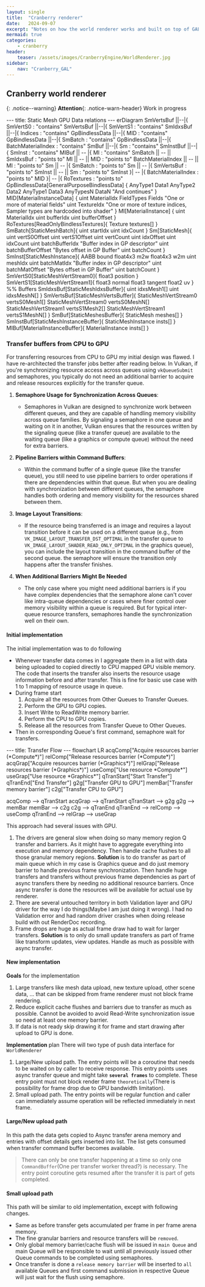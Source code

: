 ```yaml
---
layout: single
title:  "Cranberry renderer"
date:   2024-09-07
excerpt: "Notes on how the world renderer works and built on top of GAL"
mermaid: true
categories: 
    - cranberry
header:
    teaser: /assets/images/CranberryEngine/WorldRenderer.jpg 
sidebar:
    nav: "Cranberry_GAL"
---
```


## Cranberry world renderer

{: .notice--warning}
**Attention**{: .notice-warn-header} Work in progress

<div class="mermaid">
---
title: Static Mesh GPU Data relations
---
erDiagram
    SmVertsBuf ||--|{ SmVertS0 : "contains"
    SmVertsBuf ||--|{ SmVertS1 : "contains"
    SmIdxsBuf ||--|{ Indices : "contains"
    GpBindlessData ||--|{ MID : "contains"
    GpBindlessData ||--|{ SmBatch : "contains"
    GpBindlessData ||--|{ BatchMaterialIndex : "contains"
    SmBuf ||--|{ Sm : "contains"
    SmInstBuf ||--|{ SmInst : "contains"
    MIBuf || -- |{ MI : "contains"
    SmBatch || -- || SmIdxsBuf : "points to"
    MI || -- || MID : "points to"
    BatchMaterialIndex || -- || MI : "points to"
    Sm || -- |{ SmBatch : "points to"
    Sm || -- |{ SmVertsBuf : "points to"
    SmInst || -- || Sm : "points to"
    SmInst }| -- |{ BatchMaterialIndex : "points to"
    MID }| -- |{ RoTextures : "points to"
    GpBindlessData[GeneralPurposeBindlessData] {
        AnyType1 Data1
        AnyType2 Data2
        AnyType1 Data3
        AnyTypesN DataN "And continues"
    }
    MID[MaterialInstanceData] {
        uint MaterialIdx
        FieldTypes Fields "One or more of material fields"
        uint TextureIdx "One or more of texture indices, Sampler types are hardcoded into shader"
    }
    MI[MaterialInstance] {
        uint MaterialIdx
        uint bufferIdx
        uint bufferOffset
    }
    RoTextures[ReadOnlyBindlessTextures]{
        Texture textures[]
    }
    SmBatch[StaticMeshBatch]{
        uint startIdx
        uint idxCount
    }
    Sm[StaticMesh]{
        uint vertS0Offset
        uint vertS1Offset
        uint vertCount
        uint idxOffset
        uint idxCount
        uint batchBufferIdx "Buffer index in GP descriptor"
        uint batchBufferOffset "Bytes offset in GP Buffer"
        uint batchCount
    }
    SmInst[StaticMeshInstance]{
        AABB bound
        float4x3 m2w
        float4x3 w2m
        uint meshIdx
        uint batchMatIdx "Buffer index in GP descriptor"
        uint batchMatOffset "Bytes offset in GP Buffer"
        uint batchCount
    }
    SmVertS0[StaticMeshVertStream0]{
        float3 position
    }
    SmVertS1[StaticMeshVertStream1]{
        float3 normal
        float3 tangent
        float2 uv
    }
    %% Buffers
    SmIdxsBuf[StaticMeshIdxsBuffer]{
        uint idxsMesh1[]
        uint idxsMeshN[]
    }
    SmVertsBuf[StaticMeshVertsBuffer]{
        StaticMeshVertStream0 vertsS0Mesh1[]
        StaticMeshVertStream0 vertsS0MeshN[]
        StaticMeshVertStream1 vertsS1Mesh2[]
        StaticMeshVertStream1 vertsS1MeshN[]
    }
    SmBuf[StaticMeshesBuffer]{
        StaticMesh meshes[]
    }
    SmInstBuf[StaticMeshInstanceBuffer]{
        StaticMeshInstance insts[]
    }
    MIBuf[MaterialInstanceBuffer]{
        MaterialInstance insts[]
    }
</div>

### Transfer buffers from CPU to GPU

For transferring resources from CPU to GPU my initial design was flawed. I have re-architected the transfer jobs better after reading below.
In Vulkan, if you're synchronizing resource access across queues using `vkQueueSubmit` and semaphores, you typically do not need an additional barrier to acquire and release resources explicitly for the transfer queue.

1. **Semaphore Usage for Synchronization Across Queues**:

    - Semaphores in Vulkan are designed to synchronize work between different queues, and they are capable of handling memory visibility across queue families.
    By signaling a semaphore in one queue and waiting on it in another,
    Vulkan ensures that the resources written by the signaling queue (like a transfer queue) are available to the waiting queue (like a graphics or compute queue) without the need for extra barriers.

2. **Pipeline Barriers within Command Buffers**:

    - Within the command buffer of a single queue (like the transfer queue),
    you still need to use pipeline barriers to order operations if there are dependencies within that queue. But when you are dealing with synchronization between different queues,
    the semaphore handles both ordering and memory visibility for the resources shared between them.

3. **Image Layout Transitions**:

    - If the resource being transferred is an image and requires a layout transition before it can be used on a different queue (e.g., from `VK_IMAGE_LAYOUT_TRANSFER_DST_OPTIMAL` in the transfer queue to `VK_IMAGE_LAYOUT_SHADER_READ_ONLY_OPTIMAL` in the graphics queue),
    you can include the layout transition in the command buffer of the second queue.
    the semaphore will ensure the transition only happens after the transfer finishes.

4. **When Additional Barriers Might Be Needed**

    - The only case where you might need additional barriers is if you have complex dependencies that the semaphore alone can't cover like intra-queue dependencies or cases where finer control over memory visibility within a queue is required.
    But for typical inter-queue resource transfers, semaphores handle the synchronization well on their own.

#### Initial implementation

The initial implementation was to do following

- Whenever transfer data comes in I aggregate them in a list with data being uploaded to copied directly to CPU mapped GPU visible memory.
The code that inserts the transfer also inserts the resource usage information before and after transfer.
This is fine for basic use case with 1 to 1 mapping of resource usage in queue.
- During frame start
    1. Acquire all the resources from Other Queues to Transfer Queues.
    2. Perform the GPU to GPU copies.
    3. Insert Write to ReadWrite memory barrier.
    4. Perform the CPU to GPU copies.
    5. Release all the resources from Transfer Queue to Other Queues.
- Then in corresponding Queue's first command, semaphore wait for transfers.

<div class="mermaid">
---
title: Transfer Flow
---
flowchart LR
acqComp["Acquire resources barrier
(*Compute*)"]
relComp["Release resources barrier
(*Compute*)"]
acqGrap["Acquire resources barrier
(*Graphics*)"]
relGrap["Release resources barrier
(*Graphics*)"]
useComp["Use resource *Compute*"]
useGrap["Use resource *Graphics*"]
qTranStart["Start Transfer"]
qTranEnd["End Transfer"]
g2g["Transfer GPU to GPU"]
memBar["Transfer memory barrier"]
c2g["Transfer CPU to GPU"]

acqComp --> qTranStart
acqGrap --> qTranStart
qTranStart --> g2g
g2g --> memBar
memBar --> c2g
c2g --> qTranEnd
qTranEnd --> relComp --> useComp
qTranEnd --> relGrap --> useGrap

</div>

This approach had several issues with GPU.

1. The drivers are general slow when doing so many memory region Q transfer and barriers. As it might have to aggregate everything into execution and memory dependency.
Then handle cache flushes to all those granular memory regions.
    **Solution** is to do transfer as part of main queue which in my case is Graphics queue and do just memory barrier to handle previous frame synchronization.
    Then handle huge transfers and transfers without previous frame dependencies as part of async transfers there by needing no additional resource barriers.
    Once async transfer is done the resources will be available for actual use by renderer.
2. There are several untouched territory in both Validation layer and GPU driver for the way I do things(Maybe I am just doing it wrong).
I had no Validation error and had random driver crashes when doing release build with out RenderDoc recording.
3. Frame drops are huge as actual frame draw had to wait for larger transfers.
    **Solution** is to only do small update transfers as part of frame like transform updates, view updates. Handle as much as possible with async transfer.

#### New implementation

**Goals** for the implementation

1. Large transfers like mesh data upload, new texture upload, other scene data, ... that can be skipped from frame renderer must not block frame rendering.
2. Reduce explicit cache flushes and barriers due to transfer as much as possible. Cannot be avoided to avoid Read-Write synchronization issue so need at least one memory barrier.
3. If data is not ready skip drawing it for frame and start drawing after upload to GPU is done.

**Implementation** plan
There will two type of push data interface for `WorldRenderer`

1. Large/New upload path. The entry points will be a coroutine that needs to be waited on by caller to receive response.
This entry points uses async transfer queue and might take **`several frames`** to complete. These entry point must not block render frame `theoretically`(There is possibility for frame drop due to GPU bandwidth limitation).
2. Small upload path. The entry points will be regular function and caller can immediately assume operation will be reflected immediately in next frame.

#### Large/New upload path

In this path the data gets copied to Async transfer arena memory and entries with offset details gets inserted into list.
The list gets consumed when transfer command buffer becomes available.
> There can only be one transfer happening at a time so only one `CommandBuffer`(One per transfer worker thread?) is necessary.
The entry point coroutine gets resumed after the transfer it is part of gets completed.

#### Small upload path

This path will be similar to old implementation, except with following changes.

- Same as before transfer gets accumulated per frame in per frame arena memory.
- The fine granular barriers and resource transfers will be `removed`.
- Only global memory barrier/cache flush will be issued in `main Queue` and main Queue will be responsible to wait until all previously issued other Queue commands to be completed using semaphores.
- Once transfer is done a `release memory barrier` will be inserted to `all` available Queues and first command submission in respective Queue will just wait for the flush using semaphore.
